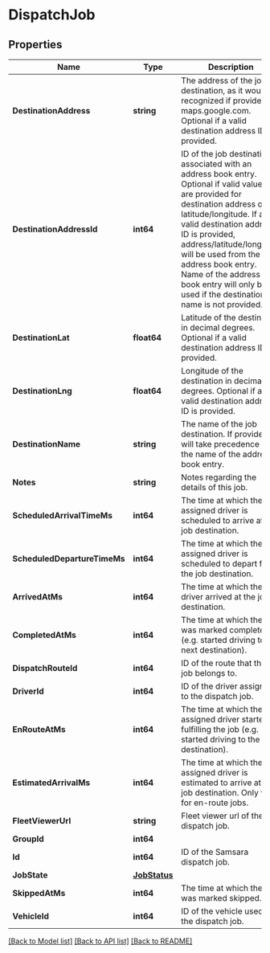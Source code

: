# DispatchJob

## Properties
Name | Type | Description | Notes
------------ | ------------- | ------------- | -------------
**DestinationAddress** | **string** | The address of the job destination, as it would be recognized if provided to maps.google.com. Optional if a valid destination address ID is provided. | [optional] 
**DestinationAddressId** | **int64** | ID of the job destination associated with an address book entry. Optional if valid values are provided for destination address or latitude/longitude. If a valid destination address ID is provided, address/latitude/longitude will be used from the address book entry. Name of the address book entry will only be used if the destination name is not provided. | [optional] 
**DestinationLat** | **float64** | Latitude of the destination in decimal degrees. Optional if a valid destination address ID is provided. | [optional] 
**DestinationLng** | **float64** | Longitude of the destination in decimal degrees. Optional if a valid destination address ID is provided. | [optional] 
**DestinationName** | **string** | The name of the job destination. If provided, it will take precedence over the name of the address book entry. | [optional] 
**Notes** | **string** | Notes regarding the details of this job. | [optional] 
**ScheduledArrivalTimeMs** | **int64** | The time at which the assigned driver is scheduled to arrive at the job destination. | 
**ScheduledDepartureTimeMs** | **int64** | The time at which the assigned driver is scheduled to depart from the job destination. | [optional] 
**ArrivedAtMs** | **int64** | The time at which the driver arrived at the job destination. | [optional] 
**CompletedAtMs** | **int64** | The time at which the job was marked complete (e.g. started driving to the next destination). | [optional] 
**DispatchRouteId** | **int64** | ID of the route that this job belongs to. | 
**DriverId** | **int64** | ID of the driver assigned to the dispatch job. | [optional] 
**EnRouteAtMs** | **int64** | The time at which the assigned driver started fulfilling the job (e.g. started driving to the destination). | [optional] 
**EstimatedArrivalMs** | **int64** | The time at which the assigned driver is estimated to arrive at the job destination. Only valid for en-route jobs. | [optional] 
**FleetViewerUrl** | **string** | Fleet viewer url of the dispatch job. | [optional] 
**GroupId** | **int64** |  | 
**Id** | **int64** | ID of the Samsara dispatch job. | 
**JobState** | [**JobStatus**](jobStatus.md) |  | 
**SkippedAtMs** | **int64** | The time at which the job was marked skipped. | [optional] 
**VehicleId** | **int64** | ID of the vehicle used for the dispatch job. | [optional] 

[[Back to Model list]](../README.md#documentation-for-models) [[Back to API list]](../README.md#documentation-for-api-endpoints) [[Back to README]](../README.md)


